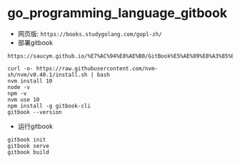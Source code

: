 # go_programming_language_gitbook
- 网页版: `https://books.studygolang.com/gopl-zh/`
- 部署gitbook
```
https://saucym.github.io/%E7%AC%94%E8%AE%B0/GitBook%E5%AE%89%E8%A3%85%E4%BD%BF%E7%94%A8%E4%B8%8E%E9%83%A8%E7%BD%B2.html
```
```shell
curl -o- https://raw.githubusercontent.com/nvm-sh/nvm/v0.40.1/install.sh | bash
nvm install 10
node -v
npm -v
nvm use 10
npm install -g gitbook-cli
gitbook --version
```
- 运行gitbook
```shell
gitbook init
gitbook serve
gitbook build
```